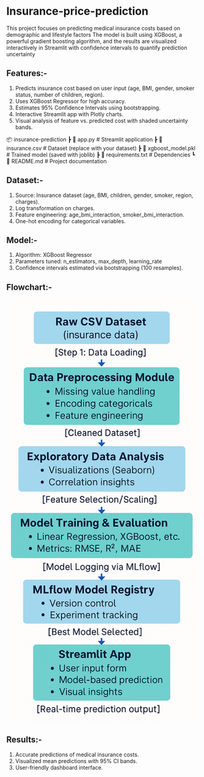 # Insurance-price-prediction
This project focuses on predicting medical insurance costs based on demographic and lifestyle factors The model is built using XGBoost, a powerful gradient boosting algorithm, and the results are visualized interactively in Streamlit with confidence intervals to quantify prediction uncertainty

## Features:-
1) Predicts insurance cost based on user input (age, BMI, gender, smoker status, number of children, region).
2) Uses XGBoost Regressor for high accuracy.
3) Estimates 95% Confidence Intervals using bootstrapping.
4) Interactive Streamlit app with Plotly charts.
5) Visual analysis of feature vs. predicted cost with shaded uncertainty bands.

📦 insurance-prediction
 ┣ 📜 app.py                # Streamlit application
 ┣ 📜 insurance.csv         # Dataset (replace with your dataset)
 ┣ 📜 xgboost_model.pkl     # Trained model (saved with joblib)
 ┣ 📜 requirements.txt      # Dependencies
 ┗ 📜 README.md             # Project documentation

## Dataset:-
1) Source: Insurance dataset (age, BMI, children, gender, smoker, region, charges).
2) Log transformation on charges.
3) Feature engineering: age_bmi_interaction, smoker_bmi_interaction.
4) One-hot encoding for categorical variables.

## Model:-
1) Algorithm: XGBoost Regressor
2) Parameters tuned: n_estimators, max_depth, learning_rate
3) Confidence intervals estimated via bootstrapping (100 resamples).
   
## Flowchart:-
<img src="./image.png" alt="Flowchart" width="600">

## Results:-
1) Accurate predictions of medical insurance costs.
2) Visualized mean predictions with 95% CI bands.
3) User-friendly dashboard interface.
